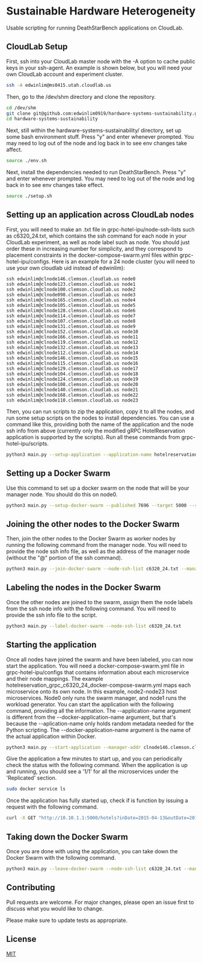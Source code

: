 # Sustainable Hardware Heterogeneity
Usable scripting for running DeathStarBench applications on CloudLab.

## CloudLab Setup
First, ssh into your CloudLab master node with the -A option to cache public keys in your ssh-agent. An example is shown below, but you will need your own CloudLab account and experiment cluster.
```bash
ssh -A edwinlim@ms0415.utah.cloudlab.us
```

Then, go to the /dev/shm directory and clone the repository.
```bash
cd /dev/shm
git clone git@github.com:edwinlim0919/hardware-systems-sustainability.git
cd hardware-systems-sustainability
```

Next, still within the hardware-systems-sustainability/ directory, set up some bash environment stuff.
Press "y" and enter whenever prompted.
You may need to log out of the node and log back in to see env changes take affect.
```bash
source ./env.sh
```

Next, install the dependencies needed to run DeathStarBench.
Press "y" and enter whenever prompted.
You may need to log out of the node and log back in to see env changes take effect.
```bash
source ./setup.sh
```

## Setting up an application across CloudLab nodes
First, you will need to make an .txt file in grpc-hotel-ipu/node-ssh-lists such as c6320_24.txt, which contains the ssh command for each node in your CloudLab experiment, as well as node label such as node<x>. You should just order these in increasing number for simplicity, and they correspond to placement constraints in the docker-compose-swarm.yml files within grpc-hotel-ipu/configs. Here is an example for a 24 node cluster (you will need to use your own cloudlab uid instead of edwinlim):
```
ssh edwinlim@clnode146.clemson.cloudlab.us node0
ssh edwinlim@clnode123.clemson.cloudlab.us node1
ssh edwinlim@clnode100.clemson.cloudlab.us node2
ssh edwinlim@clnode098.clemson.cloudlab.us node3
ssh edwinlim@clnode165.clemson.cloudlab.us node4
ssh edwinlim@clnode105.clemson.cloudlab.us node5
ssh edwinlim@clnode128.clemson.cloudlab.us node6
ssh edwinlim@clnode114.clemson.cloudlab.us node7
ssh edwinlim@clnode107.clemson.cloudlab.us node8
ssh edwinlim@clnode131.clemson.cloudlab.us node9
ssh edwinlim@clnode152.clemson.cloudlab.us node10
ssh edwinlim@clnode166.clemson.cloudlab.us node11
ssh edwinlim@clnode119.clemson.cloudlab.us node12
ssh edwinlim@clnode132.clemson.cloudlab.us node13
ssh edwinlim@clnode112.clemson.cloudlab.us node14
ssh edwinlim@clnode146.clemson.cloudlab.us node15
ssh edwinlim@clnode115.clemson.cloudlab.us node16
ssh edwinlim@clnode129.clemson.cloudlab.us node17
ssh edwinlim@clnode104.clemson.cloudlab.us node18
ssh edwinlim@clnode124.clemson.cloudlab.us node19
ssh edwinlim@clnode108.clemson.cloudlab.us node20
ssh edwinlim@clnode140.clemson.cloudlab.us node21
ssh edwinlim@clnode168.clemson.cloudlab.us node22
ssh edwinlim@clnode110.clemson.cloudlab.us node23
```

Then, you can run scripts to zip the application, copy it to all the nodes, and run some setup scripts on the nodes to install dependencies. You can use a command like this, providing both the name of the application and the node ssh info from above (currently only the modified gRPC HotelReservation application is supported by the scripts). Run all these commands from grpc-hotel-ipu/scripts.
```bash
python3 main.py --setup-application --application-name hotelreservation_grpc --node-ssh-list c6320_24.txt
```

## Setting up a Docker Swarm
Use this command to set up a docker swarm on the node that will be your manager node. You should do this on node0.
```bash
python3 main.py --setup-docker-swarm --published 7696 --target 5000 --registry 2
```

## Joining the other nodes to the Docker Swarm
Then, join the other nodes to the Docker Swarm as worker nodes by running the following command from the manager node. You will need to provide the node ssh info file, as well as the address of the manager node (without the "<uid>@" portion of the ssh command).
```bash
python3 main.py --join-docker-swarm --node-ssh-list c6320_24.txt --manager-addr clnode146.clemson.cloudlab.us
```

## Labeling the nodes in the Docker Swarm
Once the other nodes are joined to the swarm, assign them the node<x> labels from the ssh node info with the following command. You will need to provide the ssh info file to the script.
```bash
python3 main.py --label-docker-swarm --node-ssh-list c6320_24.txt
```

## Starting the application
Once all nodes have joined the swarm and have been labeled, you can now start the application. You will need a docker-compose-swarm.yml file in grpc-hotel-ipu/configs that contains information about each microservice and their node mappings. The example hotelreservation_grpc_c6320_24_docker-compose-swarm.yml maps each microservice onto its own node. In this example, node2-node23 host microservices. Node0 only runs the swarm manager, and node1 runs the workload generator. You can start the application with the following command, providing all the information. The --application-name argument is different from the --docker-application-name argument, but that's because the --aplication-name only holds random metadata needed for the Python scripting. The --docker-application-name argument is the name of the actual application within Docker.
```bash
python3 main.py --start-application --manager-addr clnode146.clemson.cloudlab.us --application-name hotelreservation_grpc --docker-application-name hotelReservation --swarm-yml-name hotelreservation_grpc_c6320_24_docker-compose-swarm.yml
```
Give the application a few minutes to start up, and you can periodically check the status with the following command. When the application is up and running, you should see a '1/1' for all the microservices under the 'Replicated' section.
```bash
sudo docker service ls
```
Once the application has fully started up, check if is function by issuing a request with the following command.
```bash
curl -X GET "http://10.10.1.1:5000/hotels?inDate=2015-04-13&outDate=2015-04-15&lat=64.83538&lon=-147.8233"
```

## Taking down the Docker Swarm
Once you are done with using the application, you can take down the Docker Swarm with the following command.
```bash
python3 main.py --leave-docker-swarm --node-ssh-list c6320_24.txt --manager-addr clnode146.clemson.cloudlab.us
```

## Contributing

Pull requests are welcome. For major changes, please open an issue first
to discuss what you would like to change.

Please make sure to update tests as appropriate.

## License

[MIT](https://choosealicense.com/licenses/mit/)
